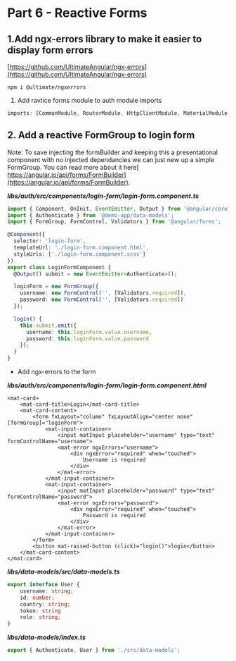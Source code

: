# Part 6 - Reactive Forms

## 1.Add ngx-errors library to make it easier to display form errors

[https://github.com/UltimateAngular/ngx-errors](https://github.com/UltimateAngular/ngx-errors)

```text
npm i @ultimate/ngxerrors
```

1. Add ravtice forms module to auth module imports

```typescript
imports: [CommonModule, RouterModule, HttpClientModule, MaterialModule, ReactiveFormsModule],
```

## 2. Add a reactive FormGroup to login form

Note: To save injecting the formBuilder and keeping this a presentational component with no injected dependancies we can just new up a simple FormGroup. You can read more about it here[ https://angular.io/api/forms/FormBuilder](https://angular.io/api/forms/FormBuilder).

_**libs/auth/src/components/login-form/login-form.component.ts**_

```typescript
import { Component, OnInit, EventEmitter, Output } from '@angular/core';
import { Authenticate } from '@demo-app/data-models';
import { FormGroup, FormControl, Validators } from '@angular/forms';

@Component({
  selector: 'login-form',
  templateUrl: './login-form.component.html',
  styleUrls: ['./login-form.component.scss']
})
export class LoginFormComponent {
  @Output() submit = new EventEmitter<Authenticate>();

  loginForm = new FormGroup({
    username: new FormControl('', [Validators.required]),
    password: new FormControl('', [Validators.required])
  });

  login() {
    this.submit.emit({
      username: this.loginForm.value.username,
      password: this.loginForm.value.password
    });
  }
}
```

* Add ngx-errors to the form

_**libs/auth/src/components/login-form/login-form.component.html**_

```markup
<mat-card>
    <mat-card-title>Login</mat-card-title>
    <mat-card-content>
        <form fxLayout="column" fxLayoutAlign="center none" [formGroup]="loginForm">
            <mat-input-container>
                <input matInput placeholder="username" type="text" formControlName="username">
                <mat-error ngxErrors="username">
                    <div ngxError="required" when="touched">
                        Username is required
                    </div>
                </mat-error>
            </mat-input-container>
            <mat-input-container>
                <input matInput placeholder="password" type="text" formControlName="password">
                <mat-error ngxErrors="password">
                    <div ngxError="required" when="touched">
                        Password is required
                    </div>
                </mat-error>
            </mat-input-container>
        </form>
        <button mat-raised-button (click)="login()">login</button>
    </mat-card-content>
</mat-card>
```

_**libs/data-models/src/data-models.ts**_

```typescript
export interface User {
    username: string;
    id: number;
    country: string;
    token: string
    role: string;
}
```

_**libs/data-models/index.ts**_

```typescript
export { Authenticate, User } from './src/data-models';
```

